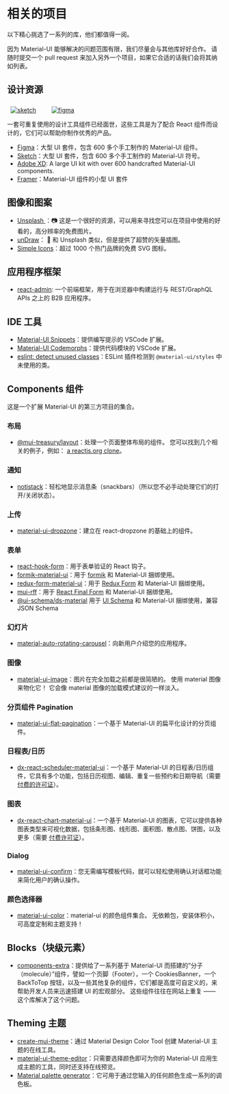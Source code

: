 # 相关的项目

<p class="description">以下精心挑选了一系列的库，他们都值得一阅。</p>

因为 Material-UI 能够解决的问题范围有限，我们尽量会与其他库好好合作。 请随时提交一个 pull request 来加入另外一个项目，如果它合适的话我们会将其纳如列表。

## 设计资源

<a href="https://material-ui.com/store/items/sketch-react/?utm_source=docs&utm_medium=referral&utm_campaign=installation-sketch" style="margin-left: 8px; margin-top: 8px; display: inline-block;"><img src="/static/images/download-sketch.svg" alt="sketch" /></a>
<a href="https://material-ui.com/store/items/figma-react/?utm_source=docs&utm_medium=referral&utm_campaign=installation-figma" style="margin-left: 32px; margin-top: 8px; display: inline-block;"><img src="/static/images/download-figma.svg" alt="figma" /></a>

一套可重复使用的设计工具组件已经面世，这些工具是为了配合 React 组件而设计的，它们可以帮助你制作优秀的产品。

- [Figma](https://material-ui.com/store/items/figma-react/?utm_source=docs&utm_medium=referral&utm_campaign=related-projects-figma)：大型 UI 套件，包含 600 多个手工制作的 Material-UI 组件。
- [Sketch](https://material-ui.com/store/items/sketch-react/?utm_source=docs&utm_medium=referral&utm_campaign=related-projects-sketch)：大型 UI 套件，包含 600 多个手工制作的 Material-UI 符号。
- [Adobe XD](https://material-ui.com/store/items/adobe-xd-react/?utm_source=docs&utm_medium=referral&utm_campaign=related-projects-adobe-xd): A large UI kit with over 600 handcrafted Material-UI components.
- [Framer](https://packages.framer.com/package/material-ui/material-ui)：Material-UI 组件的小型 UI 套件

## 图像和图案

- [ Unsplash ](https://unsplash.com)：📷 这是一个很好的资源，可以用来寻找您可以在项目中使用的好看的，高分辨率的免费图片。
- [unDraw](https://undraw.co/)： 📐 和 Unsplash 类似，但是提供了超赞的矢量插图。
- [Simple Icons](https://simpleicons.org/)：超过 1000 个热门品牌的免费 SVG 图标。

## 应用程序框架

- [react-admin](https://github.com/marmelab/react-admin): 一个前端框架，用于在浏览器中构建运行与  REST/GraphQL APIs 之上的 B2B 应用程序。

## IDE 工具

- [Material-UI Snippets](https://marketplace.visualstudio.com/items?itemName=vscodeshift.material-ui-snippets)：提供编写提示的 VSCode 扩展。
- [Material-UI Codemorphs](https://marketplace.visualstudio.com/items?itemName=vscodeshift.material-ui-codemorphs)：提供代码模块的 VSCode 扩展。
- [eslint: detect unused classes](https://github.com/jens-ox/eslint-plugin-material-ui-unused-classes)：ESLint 插件检测到 `@material-ui/styles` 中未使用的类。

## Components 组件

这是一个扩展 Material-UI 的第三方项目的集合。

### 布局

- [@mui-treasury/layout](https://mui-treasury.com/layout)：处理一个页面整体布局的组件。 您可以找到几个相关的例子，例如： [a reactjs.org clone](https://mui-treasury.com/layout/clones/reactjs)。

### 通知

- [notistack](https://github.com/iamhosseindhv/notistack)：轻松地显示消息条（snackbars）（所以您不必手动处理它们的打开/关闭状态）。

### 上传

- [material-ui-dropzone](https://github.com/Yuvaleros/material-ui-dropzone)：建立在 react-dropzone 的基础上的组件。

### 表单

- [react-hook-form](https://react-hook-form.com/)：用于表单验证的 React 钩子。
- [formik-material-ui](https://github.com/stackworx/formik-material-ui)：用于 [formik](https://jaredpalmer.com/formik) 和 Material-UI 捆绑使用。
- [redux-form-material-ui](https://github.com/erikras/redux-form-material-ui)：用于 [Redux Form](https://redux-form.com/) 和 Material-UI 捆绑使用。
- [mui-rff](https://github.com/lookfirst/mui-rff)：用于 [React Final Form](https://final-form.org/react) 和 Material-UI 捆绑使用。
- [@ui-schema/ds-material](https://www.npmjs.com/package/@ui-schema/ds-material) 用于 [UI Schema](https://github.com/ui-schema/ui-schema) 和 Material-UI 捆绑使用，兼容 JSON Schema

### 幻灯片

- [material-auto-rotating-carousel](https://mui.wertarbyte.com/#material-auto-rotating-carousel)：向新用户介绍您的应用程序。

### 图像

- [material-ui-image](https://mui.wertarbyte.com/#material-ui-image)：图片在完全加载之前都是很简陋的。 使用 material 图像来物化它！ 它会像 material 图像的加载模式建议的一样淡入。

### 分页组件 Pagination

- [material-ui-flat-pagination](https://github.com/szmslab/material-ui-flat-pagination)：一个基于 Material-UI 的扁平化设计的分页组件。

### 日程表/日历

- [dx-react-scheduler-material-ui](https://devexpress.github.io/devextreme-reactive/react/scheduler/)：一个基于 Material-UI 的日程表/日历组件，它具有多个功能，包括日历视图、编辑、重复一些预约和日期导航（需要 [付费的许可证](https://js.devexpress.com/licensing/)）。

### 图表

- [dx-react-chart-material-ui](https://devexpress.github.io/devextreme-reactive/react/chart/)：一个基于 Material-UI 的图表，它可以提供各种图表类型来可视化数据，包括条形图、线形图、面积图、散点图、饼图，以及更多（需要 [付费许可证](https://js.devexpress.com/licensing/)）。

### Dialog

- [material-ui-confirm](https://github.com/jonatanklosko/material-ui-confirm)：您无需编写模板代码，就可以轻松使用确认对话框功能来简化用户的确认操作。

### 颜色选择器

- [material-ui-color](https://github.com/mikbry/material-ui-color)：material-ui 的颜色组件集合。 无依赖包，安装体积小，可高度定制和主题支持！

## Blocks（块级元素）

- [components-extra](https://github.com/alexandre-lelain/components-extra)：提供给了一系列基于 Material-UI 而搭建的”分子（molecule）”组件，譬如一个页脚（Footer），一个 CookiesBanner，一个 BackToTop 按钮，以及一些其他复杂的组件，它们都是高度可自定义的，来帮助开发人员来迅速搭建 UI 的宏观部分。 这些组件往往在网站上重复 —— 这个库解决了这个问题。

## Theming 主题

- [create-mui-theme](https://react-theming.github.io/create-mui-theme/)：通过 Material Design Color Tool 创建 Material-UI 主题的在线工具。
- [material-ui-theme-editor](https://in-your-saas.github.io/material-ui-theme-editor/)：只需要选择颜色即可为你的 Material-UI 应用生成主题的工具，同时还支持在线预览。
- [Material palette generator](https://material.io/inline-tools/color/)：它可用于通过您输入的任何颜色生成一系列的调色板。

